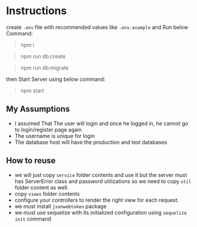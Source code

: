# Instructions

create `.env` file with recommended values like `.env.example`
and Run below Command:

> npm i

> npm run db:create

> npm run db:migrate

then Start Server using below command:
> npm start

## My Assumptions

* I assumed That The user will login and once he logged in, he cannot go to login/register page again
* The username is unique for login
* The database host will have the production and test databases

## How to reuse

* we will just copy `service` folder contents and use it but the server must has ServerError class
  and password utilizations so we need to copy `util` folder content as well.
* copy `views` folder contents
* configure your controllers to render the right view for each request.
* we must install `jsonwebtoken` package
* we must use sequelize with its initialized configuration using `sequelize init` command
